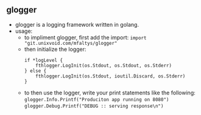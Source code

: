 glogger
-------
- glogger is a logging framework written in golang.  
- usage:  
  - to impliment glogger, first add the import: `import "git.unixvoid.com/mfaltys/glogger"`
  - then initialize the logger:
    ```
	if *logLevel {
		fthlogger.LogInit(os.Stdout, os.Stdout, os.Stderr)
	} else {
		fthlogger.LogInit(os.Stdout, ioutil.Discard, os.Stderr)
	}
	```
  - to then use the logger, write your print statements like the following:  
	`glogger.Info.Printf("Produciton app running on 8080")`  
    `glogger.Debug.Printf("DEBUG :: serving response\n")`  
